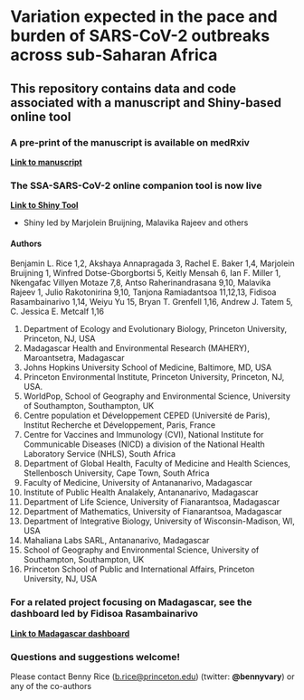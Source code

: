 # Variation expected in the pace and burden of SARS-CoV-2 outbreaks across sub-Saharan Africa

## This repository contains data and code associated with a manuscript and Shiny-based online tool

### A pre-print of the manuscript is available on medRxiv

**[Link to manuscript](https://www.medrxiv.org/content/10.1101/2020.07.23.20161208v1)**

### The SSA-SARS-CoV-2 online companion tool is now live

**[Link to Shiny Tool](https://labmetcalf.shinyapps.io/covid19-burden-africa/)**

- Shiny led by Marjolein Bruijning, Malavika Rajeev and others

#### Authors

Benjamin L. Rice 1,2, Akshaya Annapragada 3, Rachel E. Baker 1,4, Marjolein Bruijning 1, Winfred Dotse-Gborgbortsi 5, Keitly Mensah 6, Ian F. Miller 1, Nkengafac Villyen Motaze 7,8, Antso Raherinandrasana 9,10, Malavika Rajeev 1, Julio Rakotonirina 9,10, Tanjona Ramiadantsoa 11,12,13, Fidisoa Rasambainarivo 1,14, Weiyu Yu 15, Bryan T. Grenfell 1,16, Andrew J. Tatem 5, C. Jessica E. Metcalf 1,16

1. Department of Ecology and Evolutionary Biology, Princeton University, Princeton, NJ, USA
2. Madagascar Health and Environmental Research (MAHERY), Maroantsetra, Madagascar
3. Johns Hopkins University School of Medicine, Baltimore, MD, USA
4. Princeton Environmental Institute, Princeton University, Princeton, NJ, USA.
5. WorldPop, School of Geography and Environmental Science, University of Southampton, Southampton, UK
6. Centre population et Développement CEPED (Université de Paris), Institut Recherche et Développement, Paris, France
7. Centre for Vaccines and Immunology (CVI), National Institute for Communicable Diseases (NICD) a division of the National Health Laboratory Service (NHLS), South Africa
8. Department of Global Health, Faculty of Medicine and Health Sciences, Stellenbosch University, Cape Town, South Africa
9. Faculty of Medicine, University of Antananarivo, Madagascar
10. Institute of Public Health Analakely, Antananarivo, Madagascar
11. Department of Life Science, University of Fianarantsoa, Madagascar
12. Department of Mathematics, University of Fianarantsoa, Madagascar
13. Department of Integrative Biology, University of Wisconsin-Madison, WI, USA
14. Mahaliana Labs SARL, Antananarivo, Madagascar
15. School of Geography and Environmental Science, University of Southampton, Southampton, UK
16. Princeton School of Public and International Affairs, Princeton University, NJ, USA

### For a related project focusing on Madagascar, see the dashboard led by Fidisoa Rasambainarivo

**[Link to Madagascar dashboard](https://www.covid19mg.org/)**

### Questions and suggestions welcome!

Please contact Benny Rice (b.rice@princeton.edu) (twitter: **@bennyvary**) or any of the co-authors
          


